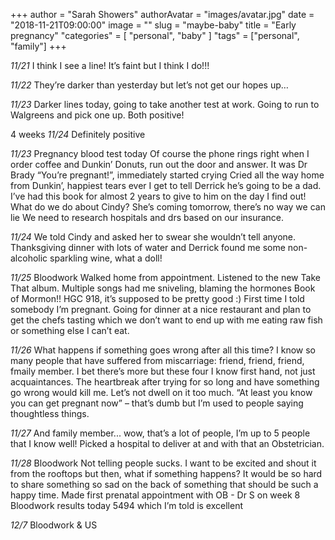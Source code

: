 +++
author = "Sarah Showers"
authorAvatar = "images/avatar.jpg"
date = "2018-11-21T09:00:00"
image = ""
slug = "maybe-baby"
title = "Early pregnancy"
"categories" = [
  "personal", "baby"
]
"tags" = ["personal", "family"]
+++

_11/21_
I think I see a line! It’s faint but I think I do!!!

_11/22_
They’re darker than yesterday but let’s not get our hopes up…

_11/23_
Darker lines today, going to take another test at work. Going to run to Walgreens and pick one up.
Both positive!

4 weeks
_11/24_
Definitely positive

_11/23_
Pregnancy blood test today
Of course the phone rings right when I order coffee and Dunkin’ Donuts, run out the door and answer. It was Dr Brady “You’re pregnant!”, immediately started crying
Cried all the way home from Dunkin’, happiest tears ever
I get to tell Derrick he’s going to be a dad. I’ve had this book for almost 2 years to give to him on the day I find out!
What do we do about Cindy? She’s coming tomorrow, there’s no way we can lie
We need to research hospitals and drs based on our insurance.

_11/24_
We told Cindy and asked her to swear she wouldn’t tell anyone.
Thanksgiving dinner with lots of water and Derrick found me some non-alcoholic sparkling wine, what a doll!

_11/25_
Bloodwork
Walked home from appointment. Listened to the new Take That album. Multiple songs had me sniveling, blaming the hormones
Book of Mormon!!
HGC 918, it’s supposed to be pretty good :)
First time I told somebody I’m pregnant. Going for dinner at a nice restaurant and plan to get the chefs tasting which we don’t want to end up with me eating raw fish or something else I can’t eat.

_11/26_
What happens if something goes wrong after all this time? I know so many people that have suffered from miscarriage: friend, friend, friend, fmaily member. I bet there’s more but these four I know first hand, not just acquaintances. The heartbreak after trying for so long and have something go wrong would kill me. Let’s not dwell on it too much. “At least you know you can get pregnant now” – that’s dumb but I’m used to people saying thoughtless things.

_11/27_
And family member... wow, that’s a lot of people, I’m up to 5 people that I know well!
Picked a hospital to deliver at and with that an Obstetrician.

_11/28_
Bloodwork
Not telling people sucks. I want to be excited and shout it from the rooftops but then, what if something happens? It would be so hard to share something so sad on the back of something that should be such a happy time.
Made first prenatal appointment with OB - Dr S on week 8
Bloodwork results today 5494 which I’m told is excellent

_12/7_
Bloodwork & US